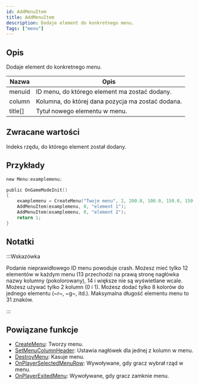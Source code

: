 ```yaml
---
id: AddMenuItem
title: AddMenuItem
description: Dodaje element do konkretnego menu.
Tags: ["menu"]
---
```


## Opis

Dodaje element do konkretnego menu.

| Nazwa   | Opis                                               |
| ------- | -------------------------------------------------- |
| menuid  | ID menu, do którego element ma zostać dodany.      |
| column  | Kolumna, do której dana pozycja ma zostać dodana.  |
| title[] | Tytuł nowego elementu w menu.                      |

## Zwracane wartości

Indeks rzędu, do którego element został dodany.

## Przykłady

```c
new Menu:examplemenu;

public OnGameModeInit()
{
    examplemenu = CreateMenu("Twoje menu", 2, 200.0, 100.0, 150.0, 150.0);
    AddMenuItem(examplemenu, 0, "element 1");
    AddMenuItem(examplemenu, 0, "element 2");
    return 1;
}
```

## Notatki

:::Wskazówka

Podanie nieprawidłowego ID menu powoduje crash. Możesz mieć tylko 12 elementów w każdym menu (13 przechodzi na prawą stronę nagłówka nazwy kolumny (pokolorowany), 14 i większe nie są wyświetlane wcale. Możesz używać tylko 2 kolumn (0 i 1). Możesz dodać tylko 8 kolorów do jednego elementu (~r~, ~g~, itd.). Maksymalna długość elementu menu to 31 znaków.

:::

## Powiązane funkcje

- [CreateMenu](CreateMenu.md): Tworzy menu.
- [SetMenuColumnHeader](SetMenuColumnHeader.md): Ustawia nagłówek dla jednej z kolumn w menu.
- [DestroyMenu](DestroyMenu.md): Kasuje menu.
- [OnPlayerSelectedMenuRow](../callbacks/OnPlayerSelectedMenuRow.md): Wywoływane, gdy gracz wybrał rząd w menu.
- [OnPlayerExitedMenu](../callbacks/OnPlayerExitedMenu.md): Wywoływane, gdy gracz zamknie menu.
